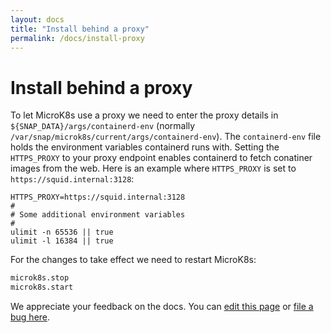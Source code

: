 ```yaml
---
layout: docs
title: "Install behind a proxy"
permalink: /docs/install-proxy
---
```


# Install behind a proxy

To let MicroK8s use a proxy we need to enter the proxy details in 
`${SNAP_DATA}/args/containerd-env` (normally `/var/snap/microk8s/current/args/containerd-env`). The `containerd-env` file holds the environment variables containerd runs with. Setting the `HTTPS_PROXY` to your proxy endpoint enables containerd to fetch conatiner images from the web. Here is an example where `HTTPS_PROXY` is set to `https://squid.internal:3128`:

```
HTTPS_PROXY=https://squid.internal:3128
#
# Some additional environment variables
#
ulimit -n 65536 || true
ulimit -l 16384 || true
```

For the changes to take effect we need to restart MicroK8s:

```bash
microk8s.stop
microk8s.start
```

<!-- FEEDBACK -->
<div class="p-notification--information">
  <p class="p-notification__response">
    We appreciate your feedback on the docs. You can 
    <a href="https://github.com/canonical-web-and-design/microk8s.io/edit/master/docs/install-proxy.md" class="p-notification__action">edit this page</a> 
    or 
    <a href="https://github.com/canonical-web-and-design/microk8s.io/issues/new" class="p-notification__action">file a bug here</a>.
  </p>
</div>
